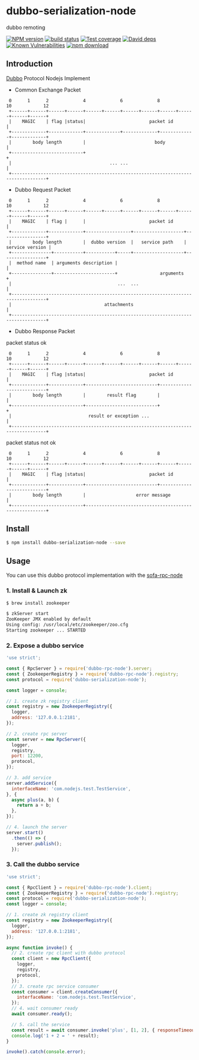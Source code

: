 # dubbo-serialization-node
dubbo remoting

[![NPM version][npm-image]][npm-url]
[![build status][travis-image]][travis-url]
[![Test coverage][codecov-image]][codecov-url]
[![David deps][david-image]][david-url]
[![Known Vulnerabilities][snyk-image]][snyk-url]
[![npm download][download-image]][download-url]

[npm-image]: https://img.shields.io/npm/v/js-remoting-for-apache-dubbo.svg?style=flat-square
[npm-url]: https://npmjs.org/package/js-remoting-for-apache-dubbo
[travis-image]: https://img.shields.io/travis/dubbo/js-remoting-for-apache-dubbo.svg?style=flat-square
[travis-url]: https://travis-ci.org/dubbo/js-remoting-for-apache-dubbo
[codecov-image]: https://codecov.io/gh/dubbo/js-remoting-for-apache-dubbo/branch/master/graph/badge.svg
[codecov-url]: https://codecov.io/gh/dubbo/js-remoting-for-apache-dubbo
[david-image]: https://img.shields.io/david/dubbo/js-remoting-for-apache-dubbo.svg?style=flat-square
[david-url]: https://david-dm.org/dubbo/js-remoting-for-apache-dubbo
[snyk-image]: https://snyk.io/test/npm/js-remoting-for-apache-dubbo/badge.svg?style=flat-square
[snyk-url]: https://snyk.io/test/npm/js-remoting-for-apache-dubbo
[download-image]: https://img.shields.io/npm/dm/js-remoting-for-apache-dubbo.svg?style=flat-square
[download-url]: https://npmjs.org/package/js-remoting-for-apache-dubbo

## Introduction

[Dubbo](http://dubbo.apache.org/en-us/) Protocol Nodejs Implement

- Common Exchange Packet

```
 0      1      2             4             6             8            10            12
 +------+------+------+------+------+------+------+------+------+------+------+------+
 |    MAGIC    | flag |status|                        packet id                      |
 +-------------+-------------+-------------+-------------+-------------+-------------+
 |        body length        |                          body                         |
 +---------------------------+                                                       +
 |                                     ... ...                                       |
 +-----------------------------------------------------------------------------------+
```

- Dubbo Request Packet

```
 0      1      2             4             6             8            10            12
 +------+------+------+------+------+------+------+------+------+------+------+------+
 |    MAGIC    | flag |      |                        packet id                      |
 +-------------+-------------+-----------------+-------------------+-----------------+
 |        body length        |  dubbo version  |   service path    | service version |
 +---------------+-----------+-----------+-----+-------------------+-----------------+
 |  method name  | arguments description |                                           |
 +---------------+-----------------------+                arguments                  +
 |                                        ...  ...                                   |
 +-----------------------------------------------------------------------------------+
 |                                   attachments                                     |
 +-----------------------------------------------------------------------------------+
```

- Dubbo Response Packet

packet status ok
```
 0      1      2             4             6             8            10            12
 +------+------+------+------+------+------+------+------+------+------+------+------+
 |    MAGIC    | flag |status|                        packet id                      |
 +-------------+-------------+---------------------------+---------------------------+
 |        body length        |        result flag        |                           |
 +---------------------------+---------------------------+                           +
 |                             result or exception ...                               |
 +-----------------------------------------------------------------------------------+
```

packet status not ok
```
 0      1      2             4             6             8            10            12
 +------+------+------+------+------+------+------+------+------+------+------+------+
 |    MAGIC    | flag |status|                        packet id                      |
 +-------------+-------------+---------------------------+---------------------------+
 |        body length        |                   error message                       |
 +---------------------------+-------------------------------------------------------+
```

## Install

```bash
$ npm install dubbo-serialization-node --save
```

## Usage

You can use this dubbo protocol implementation with the [sofa-rpc-node](https://github.com/alipay/sofa-rpc-node)

### 1. Install & Launch zk

```bash
$ brew install zookeeper

$ zkServer start
ZooKeeper JMX enabled by default
Using config: /usr/local/etc/zookeeper/zoo.cfg
Starting zookeeper ... STARTED
```

### 2. Expose a dubbo service

```js
'use strict';

const { RpcServer } = require('dubbo-rpc-node').server;
const { ZookeeperRegistry } = require('dubbo-rpc-node').registry;
const protocol = require('dubbo-serialization-node');

const logger = console;

// 1. create zk registry client
const registry = new ZookeeperRegistry({
  logger,
  address: '127.0.0.1:2181',
});

// 2. create rpc server
const server = new RpcServer({
  logger,
  registry,
  port: 12200,
  protocol,
});

// 3. add service
server.addService({
  interfaceName: 'com.nodejs.test.TestService',
}, {
  async plus(a, b) {
    return a + b;
  },
});

// 4. launch the server
server.start()
  .then(() => {
    server.publish();
  });
```

### 3. Call the dubbo service

```js
'use strict';

const { RpcClient } = require('dubbo-rpc-node').client;
const { ZookeeperRegistry } = require('dubbo-rpc-node').registry;
const protocol = require('dubbo-serialization-node');
const logger = console;

// 1. create zk registry client
const registry = new ZookeeperRegistry({
  logger,
  address: '127.0.0.1:2181',
});

async function invoke() {
  // 2. create rpc client with dubbo protocol
  const client = new RpcClient({
    logger,
    registry,
    protocol,
  });
  // 3. create rpc service consumer
  const consumer = client.createConsumer({
    interfaceName: 'com.nodejs.test.TestService',
  });
  // 4. wait consumer ready
  await consumer.ready();

  // 5. call the service
  const result = await consumer.invoke('plus', [1, 2], { responseTimeout: 3000 });
  console.log('1 + 2 = ' + result);
}

invoke().catch(console.error);
```
